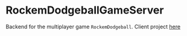 # RockemDodgeballGameServer
Backend for the multiplayer game `RockemDodgeball`. Client project [here](https://github.com/henrysdev/RockemDodgeball)
